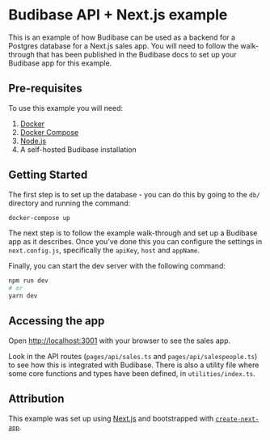 # Budibase API + Next.js example

This is an example of how Budibase can be used as a backend for a Postgres database for a Next.js sales app. You will
need to follow the walk-through that has been published in the Budibase docs to set up your Budibase app for this example.

## Pre-requisites

To use this example you will need:

1. [Docker](https://www.docker.com/)
2. [Docker Compose](https://docs.docker.com/compose/)
3. [Node.js](https://nodejs.org/en/)
4. A self-hosted Budibase installation

## Getting Started

The first step is to set up the database - you can do this by going to the `db/` directory and running the command:

```bash
docker-compose up
```

The next step is to follow the example walk-through and set up a Budibase app as it describes. Once you've done
this you can configure the settings in `next.config.js`, specifically the `apiKey`, `host` and `appName`.

Finally, you can start the dev server with the following command:

```bash
npm run dev
# or
yarn dev
```

## Accessing the app

Open [http://localhost:3001](http://localhost:3001) with your browser to see the sales app.

Look in the API routes (`pages/api/sales.ts` and `pages/api/salespeople.ts`) to see how this is integrated with Budibase.
There is also a utility file where some core functions and types have been defined, in `utilities/index.ts`.

## Attribution

This example was set up using [Next.js](https://nextjs.org/) and bootstrapped with [`create-next-app`](https://github.com/vercel/next.js/tree/canary/packages/create-next-app).
